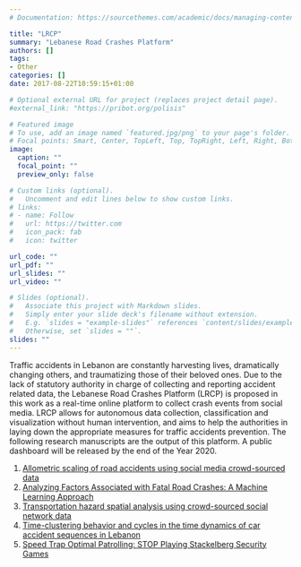 ```yaml
---
# Documentation: https://sourcethemes.com/academic/docs/managing-content/

title: "LRCP"
summary: "Lebanese Road Crashes Platform"
authors: []
tags:
- Other
categories: []
date: 2017-08-22T10:59:15+01:00

# Optional external URL for project (replaces project detail page).
#external_link: "https://pribot.org/polisis"

# Featured image
# To use, add an image named `featured.jpg/png` to your page's folder.
# Focal points: Smart, Center, TopLeft, Top, TopRight, Left, Right, BottomLeft, Bottom, BottomRight.
image:
  caption: ""
  focal_point: ""
  preview_only: false

# Custom links (optional).
#   Uncomment and edit lines below to show custom links.
# links:
# - name: Follow
#   url: https://twitter.com
#   icon_pack: fab
#   icon: twitter

url_code: ""
url_pdf: ""
url_slides: ""
url_video: ""

# Slides (optional).
#   Associate this project with Markdown slides.
#   Simply enter your slide deck's filename without extension.
#   E.g. `slides = "example-slides"` references `content/slides/example-slides.md`.
#   Otherwise, set `slides = ""`.
slides: ""
---
```


Traffic accidents in Lebanon are constantly harvesting lives, dramatically changing others, and traumatizing those of their beloved ones. Due to the lack of statutory authority in charge of collecting and reporting accident related data, the Lebanese Road Crashes Platform (LRCP) is proposed in this work as a real-time online platform to collect crash events from social media. LRCP allows for autonomous data collection, classification and visualization without human intervention, and aims to help the authorities in laying down the appropriate measures for traffic accidents prevention. The following research manuscripts are the output of this platform. A public dashboard will be released by the end of the Year 2020.

1. <a href="https://www.sciencedirect.com/science/article/abs/pii/S0378437119319703" target="_blank"> Allometric scaling of road accidents using social media crowd-sourced data </a>
2. <a href="https://www.mdpi.com/1660-4601/17/11/4111" target="_blank"> Analyzing Factors Associated with Fatal Road Crashes: A Machine Learning Approach</a>
3. <a href="https://www.sciencedirect.com/science/article/abs/pii/S0378437119300251" target="_blank">Transportation hazard spatial analysis using crowd-sourced social network data</a>
4. <a href="https://www.sciencedirect.com/science/article/abs/pii/S0378437118313840" target="_blank">Time-clustering behavior and cycles in the time dynamics of car accident sequences in Lebanon</a>
5. <a href="https://link.springer.com/article/10.1007/s11277-017-5029-y" target="_blank">Speed Trap Optimal Patrolling: STOP Playing Stackelberg Security Games</a>
